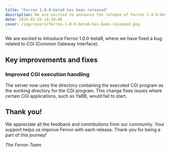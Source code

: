 ```yaml
---
title: "Ferron 1.0.0-beta9 has been released"
description: We are excited to announce the release of Ferron 1.0.0-beta9. This release brings a CGI bugfix.
date: 2025-03-29 14:18:00
cover: /img/covers/ferron-1-0-0-beta9-has-been-released.png
---
```


We are excited to introduce Ferron 1.0.0-beta9, where we have fixed a bug related to CGI (Common Gateway Interface).

## Key improvements and fixes

### Improved CGI execution handling
The server now uses the directory containing the executed CGI program as the working directory for the CGI program. This change fixes issues where certain CGI applications, such as YaBB, would fail to start.

## Thank you!

We appreciate all the feedback and contributions from our community. Your support helps us improve Ferron with each release. Thank you for being a part of this journey!

_The Ferron Team_
